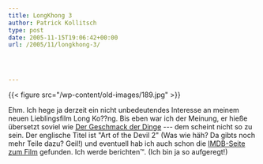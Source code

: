 ```yaml
---
title: LongKhong 3
author: Patrick Kollitsch
type: post
date: 2005-11-15T19:06:42+00:00
url: /2005/11/longkhong-3/




---
```

{{< figure src="/wp-content/old-images/189.jpg" >}}

Ehm. Ich hege ja derzeit ein nicht unbedeutendes Interesse an meinem neuen Lieblingsfilm Long Ko??ng. Bis eben war ich der Meinung, er hie&szlig;e &uuml;bersetzt soviel wie [Der Geschmack der Dinge][1] --- dem scheint nicht so zu sein. Der englische Titel ist "Art of the Devil 2" (Was wie h&auml;h? Da gibts noch mehr Teile dazu? Geil!) und eventuell hab ich auch schon die [IMDB-Seite zum Film][2] gefunden. Ich werde berichten&trade;. (Ich bin ja so aufgeregt!)

 [1]: http://www.thai2english.com/dictionary/20696.html
 [2]: http://imdb.com/title/tt0444759/